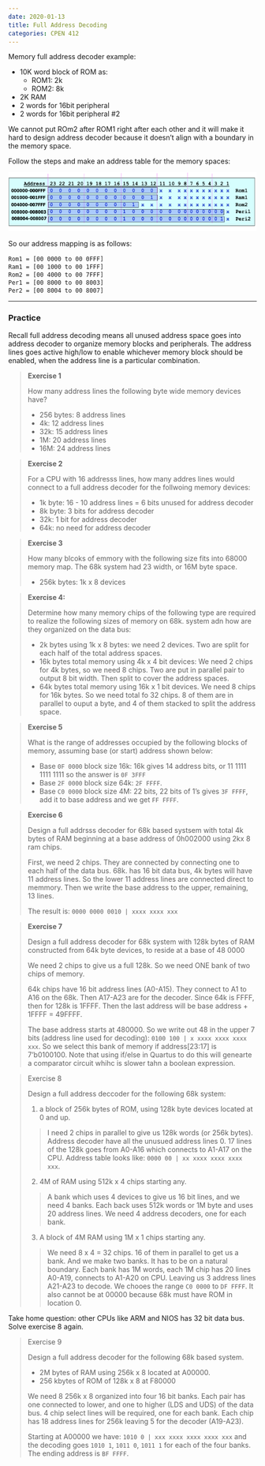 ```yaml
---
date: 2020-01-13
title: Full Address Decoding
categories: CPEN 412
---
```


Memory full address decoder example:

- 10K word block of ROM as:
  - ROM1: 2k
  - ROM2: 8k
- 2K RAM
- 2 words for 16bit peripheral
- 2 words for 16bit peripheral #2

We cannot put ROm2 after ROM1 right after each other and it will make it hard to design address decoder because it doesn’t align with a boundary in the memory space. 

Follow the steps and make an address table for the memory spaces:

![image-20200108134057949](assets/image-20200108134057949.png)

So our address mapping is as follows:

```
Rom1 = [00 0000 to 00 0FFF]
Ram1 = [00 1000 to 00 1FFF]
Rom2 = [00 4000 to 00 7FFF]
Per1 = [00 8000 to 00 8003]
Per2 = [00 8004 to 00 8007]
```

---

### Practice

Recall full address decoding means all unused address space goes into address decoder to organize memory blocks and peripherals. The address lines goes active high/low to enable whichever memory block should be enabled, when the address line is a particular combination.

> **Exercise 1**
>
> How many address lines the following byte wide memory devices have?
>
> - 256 bytes: 8 address lines 
> - 4k: 12 address lines
> - 32k: 15 address lines
> - 1M: 20 address lines
> - 16M: 24 address lines

> **Exercise 2**
>
> For a CPU with 16 addresss lines, how many addres lines would connect to a full address decoder for the follwoing memory devices:
>
> - 1k byte: 16 - 10 address lines = 6 bits unused for address decoder
> - 8k byte: 3 bits for address decoder
> - 32k: 1 bit for address decoder
> - 64k: no need for address decoder

> **Exercise 3**
>
> How many blcoks of emmory with the following size fits into 68000 memory map. The 68k system had 23 width, or 16M byte space.
>
> - 256k bytes: 1k x 8 devices

> **Exercise 4:**
>
> Determine how many memory chips of the following type are required to realize the following sizes of memory on 68k. system adn how are they organized on the data bus:
>
> - 2k bytes using 1k x 8 bytes: we need 2 devices. Two are split for each half of the total address spaces.
> - 16k bytes total memory using 4k x 4 bit devices: We need 2 chips for 4k bytes, so we need 8 chips. Two are put in parallel pair to output 8 bit width. Then split to cover the address spaces.
> - 64k bytes total memory using 16k x 1 bit devices. We need 8 chips for 16k bytes. So we need total fo 32 chips. 8 of them are in parallel to ouput a byte, and 4 of them stacked to split the address space.

> **Exercise 5**
>
> What is the range of addresses occupied by the following blocks of memory, assuming base (or start) address shown below:
>
> - Base `0F 0000` block size 16k: 16k gives 14 address bits, or 11 1111 1111 1111 so the answer is `0F 3FFF `
> - Base `2F 0000` block size 64k: `2F FFFF`.
> - Base `C0 0000` block size 4M: 22 bits, 22 bits of 1’s gives `3F FFFF`, add it to base address and we get `FF FFFF`. 

> **Exercise 6**
>
> Design a full addrsss decoder for 68k based systsem with total 4k bytes of RAM beginning at a base address of 0h002000 using 2kx 8 ram chips.
>
> First, we need 2 chips. They are connected by connecting one to each half of the data bus. 68k. has 16 bit data bus, 4k bytes will  have 11 address lines. So the lower 11 address lines are connected direct to memmory. Then we write the base address to the upper, remaining, 13 lines.
>
> The result is: `0000 0000 0010 | xxxx xxxx xxx`

> **Exercise 7**
>
> Design a  full address decoder for 68k system with 128k bytes of RAM constructed from 64k byte devices, to reside at a base of 48 0000
>
> We need 2 chips to give us a full 128k. So we need ONE bank of two chips of memory.
>
> 64k chips have 16 bit address lines (A0-A15). They connect to A1 to A16 on the 68k. Then A17-A23 are for the decoder. Since 64k is FFFF, then for 128k is 1FFFF. Then the last address will be base address + 1FFFF = 49FFFF.
>
> The base address starts at 480000. So we write out 48 in the upper 7 bits (address line used for decoding): `0100 100 | x xxxx xxxx xxxx xxx`. So we select this bank of memory if address[23:17] is 7’b0100100. Note that using if/else in Quartus to do this will genearte a comparator circuit whihc is slower tahn a boolean expression.

> Exercise 8
>
> Design a  full address deccoder for the following 68k system:
>
> 1. a block of 256k bytes of ROM, using 128k byte devices located at 0 and up.
>
> > I need 2 chips in parallel to give us 128k words (or 256k bytes). Address decoder have all the unusued address lines 0. 17 lines of the 128k goes from A0-A16 which connects to A1-A17 on the CPU. Address table looks like: `0000 00 | xx xxxx xxxx xxxx xxx`. 
>
> 2. 4M of RAM using 512k x 4 chips starting any.
>
> > A bank which uses 4 devices to give us 16 bit lines, and we need 4 banks. Each back uses 512k words or 1M byte and uses 20 address lines. We need 4 address decoders, one for each bank. 
>
> 3. A block of 4M RAM using 1M x 1 chips starting any.
>
> > We need 8 x 4 = 32 chips. 16 of them in parallel to get us a bank. And we make two banks. It has to be on a natural boundary. Each bank has 1M words, each 1M chip has 20 lines A0-A19, connects to A1-A20 on CPU. Leaving us 3 address lines A21-A23 to decode. We chooes the range `C0 0000` to `DF FFFF`. It also cannot be at 00000 because 68k must have ROM in location 0.

Take home question: other CPUs like ARM and NIOS has 32 bit data bus. Solve exercise 8 again. 

> Exercise 9
>
> Design a full address decoder for the following 68k based system.
>
> - 2M bytes of RAM using 256k x 8 located at A00000.
> - 256 kbytes of ROM of 128k x 8 at F80000
>
> We need 8 256k x 8 organized into four 16 bit banks. Each pair has one connected to lower, and one to higher (LDS and UDS) of the data bus. 4 chip select lines will be required, one for each bank. Each chip has 18 address lines for 256k leaving 5 for the decoder (A19-A23). 
>
> Starting at A00000 we have: `1010 0 | xxx xxxx xxxx xxxx xxx` and the decoding goes `1010 1`, `1011 0`, `1011 1` for each of the four banks. The ending address is `BF FFFF`.